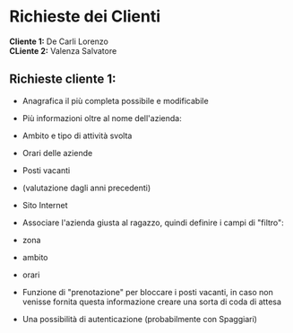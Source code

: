 
# **Richieste dei Clienti**

**Cliente 1:** De Carli Lorenzo  
**CLiente 2:** Valenza Salvatore

## Richieste cliente 1:

- Anagrafica il più completa possibile e modificabile


- Più informazioni oltre al nome dell'azienda:
 - Ambito e tipo di attività svolta
 - Orari delle aziende
 - Posti vacanti
 - (valutazione dagli anni precedenti)
 - Sito Internet


- Associare l'azienda giusta al ragazzo, quindi definire i campi di "filtro":
 - zona
 - ambito
 - orari

- Funzione di "prenotazione" per bloccare i posti vacanti, in caso non venisse fornita questa informazione creare una sorta di coda di attesa

- Una possibilità di autenticazione (probabilmente con Spaggiari)

